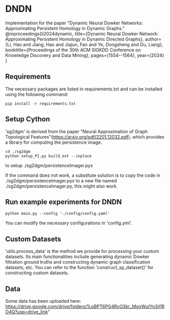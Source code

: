 # DNDN

Implementation for the paper "Dynamic Neural Dowker Networks: Approximating Persistent Homology in Dynamic Graphs."
@inproceedings{li2024dynamic,
  title={Dynamic Neural Dowker Network: Approximating Persistent Homology in Dynamic Directed Graphs},
  author={Li, Hao and Jiang, Hao and Jiajun, Fan and Ye, Dongsheng and Du, Liang},
  booktitle={Proceedings of the 30th ACM SIGKDD Conference on Knowledge Discovery and Data Mining},
  pages={1554--1564},
  year={2024}
}

## Requirements

The necessary packages are listed in requirements.txt and can be installed using the following command:

```
pip install -r requirements.txt
```

## Setup Cython
'sg2dgm' is derived from the paper "Neural Approximation of Graph Topological Features"(https://arxiv.org/pdf/2201.12032.pdf), which provides a library for computing the persistence image.

```
cd ./sg2dgm
python setup_PI.py build_ext --inplace
```

to setup ./sg2dgm/persistenceImager.pyx

If the command does not work, a substitute solution is to copy the code in ./sg2dgm/persistenceImager.pyx to a new file named ./sg2dgm/persistenceImager.py, this might also work.


## Run example experiments for DNDN

```
python main.py --config './config/config.yaml'
```
You can modify the necessary configurations in 'config.yml'.

## Custom Datasets

'utils.process_data' is the method we provide for processing your custom datasets. Its main functionalities include generating dynamic Dowker filtration ground truths and constructing dynamic graph classification datasets, etc. You can refer to the function 'construct_sp_dataset()' for constructing custom datasets.

## Data
Some data has been uploaded here: https://drive.google.com/drive/folders/1LpBPT6PG4RyOSkr_MgxWuIYn3iI1RO4Q?usp=drive_link"
